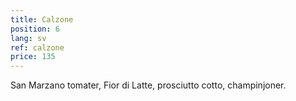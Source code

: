 ```yaml
---
title: Calzone
position: 6
lang: sv
ref: calzone
price: 135
---
```


San Marzano tomater, Fior di Latte, prosciutto cotto, champinjoner.
